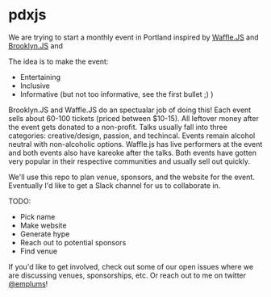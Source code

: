 # pdxjs

We are trying to start a monthly event in Portland inspired by <a href="http://wafflejs.com/">Waffle.JS</a> and <a href="http://brooklynjs.com/">Brooklyn.JS</a> and 

The idea is to make the event:
- Entertaining
- Inclusive
- Informative (but not too informative, see the first bullet ;) )

Brooklyn.JS and Waffle.JS do an spectualar job of doing this! Each event sells about 60-100 tickets (priced between $10-15). All leftover money after the event gets donated to a non-profit. Talks usually fall into three categories: creative/design, passion, and techincal. Events remain alcohol neutral with non-alcoholic options. Waffle.js has live performers at the event and both events also have kareoke after the talks. Both events have gotten very popular in their respective communities and usually sell out quickly.


We'll use this repo to plan venue, sponsors, and the website for the event. Eventually I'd like to get a Slack channel for us to collaborate in.

TODO:
- Pick name
- Make website
- Generate hype
- Reach out to potential sponsors
- Find venue

If you'd like to get involved, check out some of our open issues where we are discussing venues, sponsorships, etc. Or reach out to me on twitter <a href="www.twitter.com/emplums">@emplums</a>!
